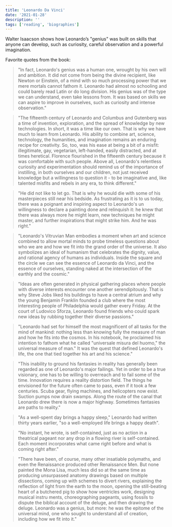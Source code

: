 ```yaml
---
title: 'Leonardo Da Vinci'
date: '2021-01-28'
description: ''
tags: ['reading', 'biographies']
---
```


Walter Isaacson shows how Leonardo’s "genius" was built on skills that anyone can develop, such as curiosity, careful observation and a powerful imagination.

Favorite quotes from the book:

> "In fact, Leonardo's genius was a human one, wrought by his own will and ambition. It did not come from being the divine recipient, like Newton or Einstein, of a mind with so much processing power that we mere mortals cannot fathom it. Leonardo had almost no schooling and could barely read Latin or do long division. His genius was of the type we can understand, even take lessons from. It was based on skills we can aspire to improve in ourselves, such as curiosity and intense observation."

> "The fifteenth century of Leonardo and Columbus and Gutenberg was a time of invention, exploration, and the spread of knowledge by new technologies. In short, it was a time like our own. That is why we have much to learn from Leonardo. His ability to combine art, science, technology, the humanities, and imagination remains an enduring recipe for creativity. So, too, was his ease at being a bit of a misfit: illegitimate, gay, vegetarian, left-handed, easily distracted, and at times heretical. Florence flourished in the fifteenth century because it was comfortable with such people. Above all, Leonardo's relentless curiosity and experimentation should remind us of the importance of instilling, in both ourselves and our children, not just received knowledge but a willingness to question it - to be imaginative and, like talented misfits and rebels in any era, to think different."

> "He did not like to let go. That is why he would die with some of his masterpieces still near his bedside. As frustrating as it is to us today, there was a poignant and inspiring aspect to Leonardo's un willingness to declare a painting done and relinquish it: he knew that there was always more he might learn, new techniques he might master, and further inspirations that might strike him. And he was right."

> "Leonardo's Vitruvian Man embodies a moment when art and science combined to allow mortal minds to probe timeless questions about who we are and how we fit into the grand order of the universe. It also symbolizes an ideal of humanism that celebrates the dignity, value, and rational agency of humans as individuals. Inside the square and the circle we can see the essence of Leonardo da Vinci, and the essence of ourselves, standing naked at the intersection of the earthly and the cosmic."

> "Ideas are often generated in physical gathering places where people with diverse interests encounter one another serendipitously. That is why Steve Jobs liked his buildings to have a central atrium and why the young Benjamin Franklin founded a club where the most interesting people of Philadelphia would gather every Friday. At the court of Ludovico Sforza, Leonardo found friends who could spark new ideas by rubbing together their diverse passions."

> "Leonardo had set for himself the most magnificent of all tasks for the mind of mankind: nothing less than knowing fully the measure of man and how he fits into the cosmos. In his notebook, he proclaimed his intention to fathom what he called "universale misura del huomo," the universal measure of man." It was the quest that defined Leonardo's life, the one that tied together his art and his science."

> "This inability to ground his fantasies in reality has generally been regarded as one of Leonardo's major failings. Yet in order to be a true visionary, one has to be willing to overreach and to fail some of the time. Innovation requires a reality distortion field. The things he envisioned for the future often came to pass, even if it took a few centuries. Scuba gear, flying machines, and helicopters now exist. Suction pumps now drain swamps. Along the route of the canal that Leonardo drew there is now a major highway. Sometimes fantasies are paths to reality."

> "As a well-spent day brings a happy sleep," Leonardo had written thirty years earlier, "so a well-employed life brings a happy death".

> "No instant, he wrote, is self-contained, just as no action in a theatrical pageant nor any drop in a flowing river is self-contained. Each moment incorporates what came right before and what is coming right after."

> "There have been, of course, many other insatiable polymaths, and even the Renaissance produced other Renaissance Men. But none painted the Mona Lisa, much less did so at the same time as producing unsurpassed anatomy drawings based on multiple dissections, coming up with schemes to divert rivers, explaining the reflection of light from the earth to the moon, opening the still-beating heart of a butchered pig to show how ventricles work, designing musical instru ments, choreographing pageants, using fossils to dispute the biblical account of the deluge, and then drawing the deluge. Leonardo was a genius, but more: he was the epitome of the universal mind, one who sought to understand all of creation, including how we fit into it."
